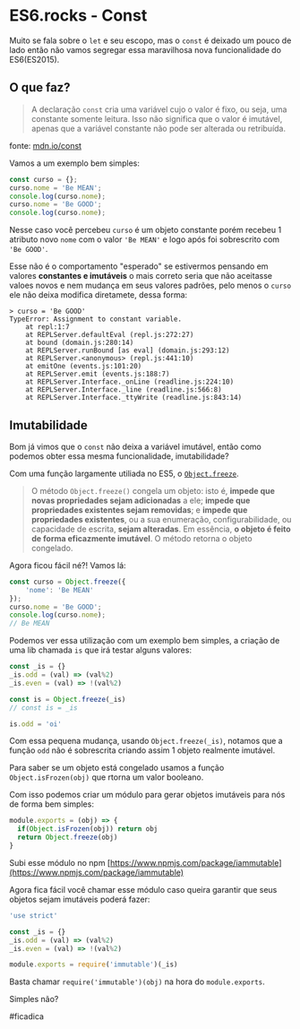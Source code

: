 # ES6.rocks - Const

Muito se fala sobre o `let` e seu escopo, mas o `const` é deixado um pouco de lado então não vamos segregar essa maravilhosa nova funcionalidade do ES6(ES2015).

## O que faz?

> A  declaração `const` cria uma variável cujo o valor é fixo, ou seja, uma constante somente leitura. Isso não significa que o valor é imutável, apenas que a variável constante não pode ser alterada ou retribuída.

fonte: [mdn.io/const](mdn.io/const) 

Vamos a um exemplo bem simples:

```js
const curso = {};
curso.nome = 'Be MEAN';
console.log(curso.nome);
curso.nome = 'Be GOOD';
console.log(curso.nome);
```

Nesse caso você percebeu `curso` é um objeto constante porém recebeu 1 atributo novo `nome` com o valor `'Be MEAN'` e logo após foi sobrescrito com `'Be GOOD'`.

Esse não é o comportamento "esperado" se estivermos pensando em valores **constantes e imutáveis** o mais correto seria que não aceitasse valoes novos e nem mudança em seus valores padrões, pelo menos o `curso` ele não deixa modifica diretamete, dessa forma:

```
> curso = 'Be GOOD'
TypeError: Assignment to constant variable.
    at repl:1:7
    at REPLServer.defaultEval (repl.js:272:27)
    at bound (domain.js:280:14)
    at REPLServer.runBound [as eval] (domain.js:293:12)
    at REPLServer.<anonymous> (repl.js:441:10)
    at emitOne (events.js:101:20)
    at REPLServer.emit (events.js:188:7)
    at REPLServer.Interface._onLine (readline.js:224:10)
    at REPLServer.Interface._line (readline.js:566:8)
    at REPLServer.Interface._ttyWrite (readline.js:843:14)
```

## Imutabilidade

Bom já vimos que o `const` não deixa a variável imutável, então como podemos obter essa mesma funcionalidade, imutabilidade?

Com uma função largamente utiliada no ES5, o [`Object.freeze`](https://developer.mozilla.org/pt-BR/docs/Web/JavaScript/Reference/Global_Objects/Object/freeze).

> O método `Object.freeze()` congela um objeto: isto é, **impede que novas propriedades sejam adicionadas** a ele; **impede que propriedades existentes sejam removidas**; e **impede que propriedades existentes**, ou a sua enumeração, configurabilidade, ou capacidade de escrita, **sejam alteradas**. Em essência, **o objeto é feito de forma eficazmente imutável**. O método retorna o objeto congelado.

Agora ficou fácil né?! Vamos lá:


```js
const curso = Object.freeze({
    'nome': 'Be MEAN'
});
curso.nome = 'Be GOOD'; 
console.log(curso.nome);
// Be MEAN 
```

Podemos ver essa utilização com um exemplo bem simples, a criação de uma lib chamada `is` que irá testar alguns valores:

```js
const _is = {}
_is.odd = (val) => (val%2)
_is.even = (val) => !(val%2)

const is = Object.freeze(_is)
// const is = _is

is.odd = 'oi'
```

Com essa pequena mudança, usando `Object.freeze(_is)`, notamos que a função `odd` não é sobrescrita criando assim 1 objeto realmente imutável.

Para saber se um objeto está congelado usamos a função `Object.isFrozen(obj)` que rtorna um valor booleano.

Com isso podemos criar um módulo para gerar objetos imutáveis para nós de forma bem simples:

```js
module.exports = (obj) => {
  if(Object.isFrozen(obj)) return obj 
  return Object.freeze(obj)
}
```

Subi esse módulo no npm [https://www.npmjs.com/package/iammutable](https://www.npmjs.com/package/iammutable)

Agora fica fácil você chamar esse módulo caso queira garantir que seus objetos sejam imutáveis poderá fazer:

```js
'use strict'

const _is = {}
_is.odd = (val) => (val%2)
_is.even = (val) => !(val%2)

module.exports = require('immutable')(_is)
```

Basta chamar `require('immutable')(obj)` na hora do `module.exports`.

Simples não?

#ficadica
